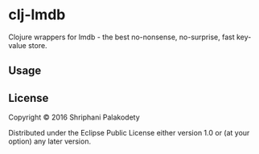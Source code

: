 # clj-lmdb

Clojure wrappers for lmdb - the best no-nonsense, no-surprise, fast key-value store.

## Usage



## License

Copyright © 2016 Shriphani Palakodety

Distributed under the Eclipse Public License either version 1.0 or (at
your option) any later version.
